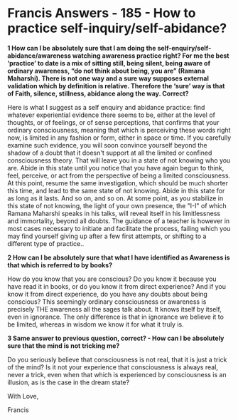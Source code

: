 # Francis Answers - 185 - How to practice self-inquiry/self-abidance?

**1 How can I be absolutely sure that I am doing the self-enquiry/self-abidance/awareness watching awareness practice right? For me the best &lsquo;practice&rsquo; to date is a mix of sitting still, being silent, being aware of ordinary awareness, &ldquo;do not think about being, you are&rdquo; (Ramana Maharshi). There is not one way and a sure way supposes external validation which by definition is relative. Therefore the &lsquo;sure&rsquo; way is that of Faith, silence, stillness, abidance along the way. Correct?&nbsp;**

Here is what I suggest as a self enquiry and abidance practice: find whatever experiential evidence there seems to be, either at the level of thoughts, or of feelings, or of sense perceptions, that confirms that your ordinary consciousness, meaning that which is perceiving these words right now, is limited in any fashion or form, either in space or time. If you carefully examine such evidence, you will soon convince yourself beyond the shadow of a doubt that it doesn't support at all the limited or confined consciousness theory. That will leave you in a state of not knowing who you are. Abide in this state until you notice that you have again begun to think, feel, perceive, or act from the perspective of being a limited consciousness. At this point, resume the same investigation, which should be much shorter this time, and lead to the same state of not knowing. Abide in this state for as long as it lasts. And so on, and so on. At some point, as you stabilize in this state of not knowing, the light of your own presence, the &quot;I-I&quot; of which Ramana Maharshi speaks in his talks, will reveal itself in his limitlessness and immortality, beyond all doubts. The guidance of a teacher is however in most cases necessary to initiate and facilitate the process, failing which you may find yourself giving up after a few first attempts, or shifting to a different type of practice..

**2 How can I be absolutely sure that what I have identified as Awareness is that which is referred to by books?&nbsp;**

How do you know that you are conscious? Do you know it because you have read it in books, or do you know it from direct experience? And if you know it from direct experience, do you have any doubts about being conscious? This seemingly ordinary consciousness or awareness is precisely THE awareness all the sages talk about. It knows itself by itself, even in ignorance. The only difference is that in ignorance we believe it to be limited, whereas in wisdom we know it for what it truly is.

**3 Same answer to previous question, correct? - How can I be absolutely sure that the mind is not tricking me?&nbsp;**

Do you seriously believe that consciousness is not real, that it is just a trick of the mind? Is it not your experience that consciousness is always real, never a trick, even when that which is experienced by consciousness is an illusion, as is the case in the dream state?

With Love,

Francis







